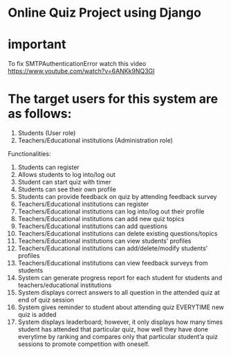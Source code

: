 # Online Quiz Project using Django
# important 
 To fix SMTPAuthenticationError watch this video
 https://www.youtube.com/watch?v=6ANKk9NQ3GI

# The target users for this system are as follows:
1. Students (User role)
2. Teachers/Educational institutions (Administration role)


Functionalities: 
1. Students can register
2. Allows students to log into/log out 
3. Student can start quiz with timer 
4. Students can see their own profile 
5. Students can provide feedback on quiz by attending feedback survey 
6. Teachers/Educational institutions can register
7. Teachers/Educational institutions can log into/log out their profile
8. Teachers/Educational institutions can add new quiz topics
9. Teachers/Educational institutions can add questions 
10. Teachers/Educational institutions can delete existing questions/topics
11. Teachers/Educational institutions can view students’ profiles
12. Teachers/Educational institutions can add/delete/modify students’ profiles
13. Teachers/Educational institutions can view feedback surveys from students 
14. System can generate progress report for each student for students and teachers/educational institutions 
15. System displays correct answers to all question in the attended quiz at end of quiz session
16. System gives reminder to student about attending quiz EVERYTIME new quiz is added 
17. System displays leaderboard; however, it only displays how many times student has attended that particular quiz, how well they have done everytime by ranking and compares only that particular student’a quiz sessions to promote competition with oneself.
